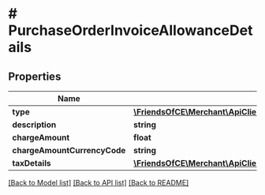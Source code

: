 # # PurchaseOrderInvoiceAllowanceDetails

## Properties

Name | Type | Description | Notes
------------ | ------------- | ------------- | -------------
**type** | [**\FriendsOfCE\Merchant\ApiClient\Model\ModulesAllowanceDetailsType**](ModulesAllowanceDetailsType.md) |  | [optional]
**description** | **string** |  | [optional]
**chargeAmount** | **float** |  | [optional]
**chargeAmountCurrencyCode** | **string** |  | [optional]
**taxDetails** | [**\FriendsOfCE\Merchant\ApiClient\Model\PurchaseOrderInvoiceTaxDetails**](PurchaseOrderInvoiceTaxDetails.md) |  | [optional]

[[Back to Model list]](../../README.md#models) [[Back to API list]](../../README.md#endpoints) [[Back to README]](../../README.md)

